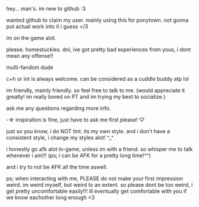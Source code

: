 hey... man's. im new to github :3

wanted github to claim my user. mainly using this for ponytown. not gonna put actual work into it i guess </3

im on the game alot.

please. homestuckies. dni, ive got pretty bad experiences from yous, i dont mean any offense!!

multi-fandom dude

c+h or int is always welcome. can be considered as a cuddle buddy atp lol

im friendly, mainly friendly.
so feel free to talk to me. (would appreciate it greatly! im really bored on PT and im trying my best to socialize.)

ask me any questions regarding more info.

-☆ inspiration is fine, just have to ask me first please! ♡

just so you know, i do NOT tint. its my own style. and i don't have a consistent style, i change my styles alot! ^_^

i honestly go afk alot in-game, unless im with a friend. so whisper me to talk whenever i am!!! (ps; i can be AFK for a pretty long time!^^)

and i try to not be AFK all the time aswell.

ps; when interacting with me, PLEASE do not make your first impression weird. im weird myself, but weird to an extent. so please dont be too weird, i get pretty uncomfortable easily!!! ill eventually get comfortable with you if we know eachother long enough <3
